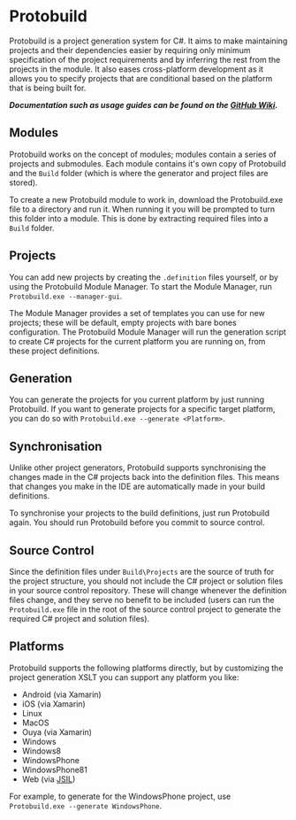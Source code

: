 Protobuild
==========

Protobuild is a project generation system for C#.  It aims to make maintaining projects and their dependencies easier by requiring only minimum specification of the project requirements and by inferring the rest from the projects in the module.  It also eases cross-platform development as it allows you to specify projects that are conditional based on the platform that is being built for.

_**Documentation such as usage guides can be found on the [GitHub Wiki](https://github.com/hach-que/Protobuild/wiki).**_

Modules
-----------

Protobuild works on the concept of modules; modules contain a series of projects and submodules.  Each module contains it's own copy of Protobuild and the `Build` folder (which is where the generator and project files are stored).

To create a new Protobuild module to work in, download the Protobuild.exe file to a directory and run it.  When running it you will be prompted to turn this folder into a module.  This is done by extracting required files into a `Build` folder.

Projects
-----------

You can add new projects by creating the `.definition` files yourself, or by using the Protobuild Module Manager.  To start the Module Manager, run `Protobuild.exe --manager-gui`.

The Module Manager provides a set of templates you can use for new projects; these will be default, empty projects with bare bones configuration.  The Protobuild Module Manager will run the generation script to create C# projects for the current platform you are running on, from these project definitions.

Generation
------------

You can generate the projects for you current platform by just running Protobuild.  If you want to generate projects for a specific target platform, you can do so with `Protobuild.exe --generate <Platform>`.

Synchronisation
-----------------

Unlike other project generators, Protobuild supports synchronising the changes made in the C# projects back into the definition files.  This means that changes you make in the IDE are automatically made in your build definitions.

To synchronise your projects to the build definitions, just run Protobuild again.  You should run Protobuild before you commit to source control.

Source Control
-----------------

Since the definition files under `Build\Projects` are the source of truth for the project structure, you should not include the C# project or solution files in your source control repository.  These will change whenever the definition files change, and they serve no benefit to be included (users can run the `Protobuild.exe` file in the root of the source control project to generate the required C# project and solution files).

Platforms
------------

Protobuild supports the following platforms directly, but by customizing the project generation XSLT you can support any platform you like:

* Android (via Xamarin)
* iOS (via Xamarin)
* Linux
* MacOS
* Ouya (via Xamarin)
* Windows
* Windows8
* WindowsPhone
* WindowsPhone81
* Web (via [JSIL](https://github.com/sq/JSIL))

For example, to generate for the WindowsPhone project, use `Protobuild.exe --generate WindowsPhone`.
